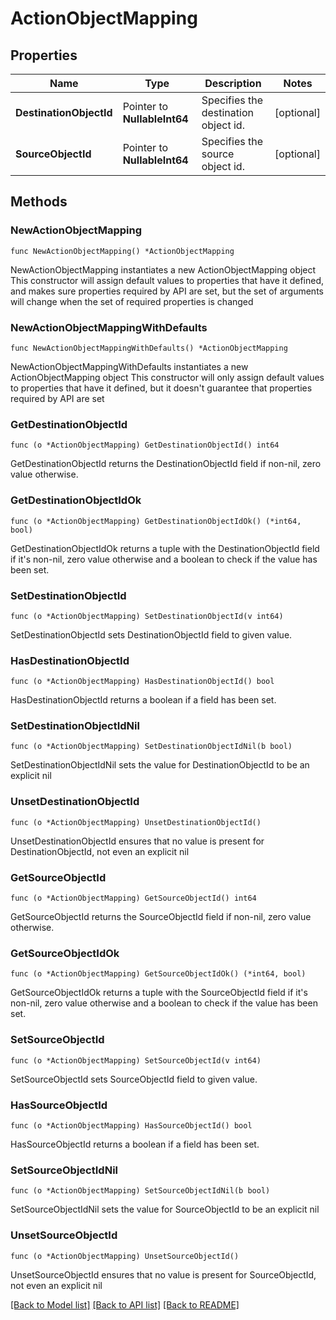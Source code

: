 # ActionObjectMapping

## Properties

Name | Type | Description | Notes
------------ | ------------- | ------------- | -------------
**DestinationObjectId** | Pointer to **NullableInt64** | Specifies the destination object id. | [optional] 
**SourceObjectId** | Pointer to **NullableInt64** | Specifies the source object id. | [optional] 

## Methods

### NewActionObjectMapping

`func NewActionObjectMapping() *ActionObjectMapping`

NewActionObjectMapping instantiates a new ActionObjectMapping object
This constructor will assign default values to properties that have it defined,
and makes sure properties required by API are set, but the set of arguments
will change when the set of required properties is changed

### NewActionObjectMappingWithDefaults

`func NewActionObjectMappingWithDefaults() *ActionObjectMapping`

NewActionObjectMappingWithDefaults instantiates a new ActionObjectMapping object
This constructor will only assign default values to properties that have it defined,
but it doesn't guarantee that properties required by API are set

### GetDestinationObjectId

`func (o *ActionObjectMapping) GetDestinationObjectId() int64`

GetDestinationObjectId returns the DestinationObjectId field if non-nil, zero value otherwise.

### GetDestinationObjectIdOk

`func (o *ActionObjectMapping) GetDestinationObjectIdOk() (*int64, bool)`

GetDestinationObjectIdOk returns a tuple with the DestinationObjectId field if it's non-nil, zero value otherwise
and a boolean to check if the value has been set.

### SetDestinationObjectId

`func (o *ActionObjectMapping) SetDestinationObjectId(v int64)`

SetDestinationObjectId sets DestinationObjectId field to given value.

### HasDestinationObjectId

`func (o *ActionObjectMapping) HasDestinationObjectId() bool`

HasDestinationObjectId returns a boolean if a field has been set.

### SetDestinationObjectIdNil

`func (o *ActionObjectMapping) SetDestinationObjectIdNil(b bool)`

 SetDestinationObjectIdNil sets the value for DestinationObjectId to be an explicit nil

### UnsetDestinationObjectId
`func (o *ActionObjectMapping) UnsetDestinationObjectId()`

UnsetDestinationObjectId ensures that no value is present for DestinationObjectId, not even an explicit nil
### GetSourceObjectId

`func (o *ActionObjectMapping) GetSourceObjectId() int64`

GetSourceObjectId returns the SourceObjectId field if non-nil, zero value otherwise.

### GetSourceObjectIdOk

`func (o *ActionObjectMapping) GetSourceObjectIdOk() (*int64, bool)`

GetSourceObjectIdOk returns a tuple with the SourceObjectId field if it's non-nil, zero value otherwise
and a boolean to check if the value has been set.

### SetSourceObjectId

`func (o *ActionObjectMapping) SetSourceObjectId(v int64)`

SetSourceObjectId sets SourceObjectId field to given value.

### HasSourceObjectId

`func (o *ActionObjectMapping) HasSourceObjectId() bool`

HasSourceObjectId returns a boolean if a field has been set.

### SetSourceObjectIdNil

`func (o *ActionObjectMapping) SetSourceObjectIdNil(b bool)`

 SetSourceObjectIdNil sets the value for SourceObjectId to be an explicit nil

### UnsetSourceObjectId
`func (o *ActionObjectMapping) UnsetSourceObjectId()`

UnsetSourceObjectId ensures that no value is present for SourceObjectId, not even an explicit nil

[[Back to Model list]](../README.md#documentation-for-models) [[Back to API list]](../README.md#documentation-for-api-endpoints) [[Back to README]](../README.md)


